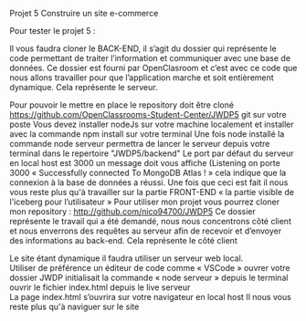 Projet 5 Construire un site e-commerce

Pour tester le projet 5 :

Il vous faudra cloner le BACK-END, il s’agit du dossier qui représente le code permettant de traiter l’information et communiquer avec une base de données.                                                    Ce dossier est fourni par OpenClasroom et c’est avec ce code que nous allons travailler pour que l’application marche et soit entièrement dynamique. 
Cela représente le serveur.

Pour pouvoir le mettre en place le repository doit être cloné https://github.com/OpenClassrooms-Student-Center/JWDP5 git sur votre poste
Vous devez installer nodeJs sur votre machine localement et installer avec la commande npm install sur votre terminal
Une fois node installé la commande node serveur permettra de lancer le serveur depuis votre terminal dans le repertoire "JWDP5/backend" Le port par défaut du serveur en local host est 3000 un message doit vous affiche (Listening on porte 3000 « Successfully connected To MongoDB Atlas ! » cela indique que la connexion à la base de données a réussi.
Une fois que ceci est fait il nous vous reste plus qu'à travailler sur la partie FRONT-END « la partie visible de l'iceberg pour l’utilisateur »
Pour utiliser mon projet vous pourrez cloner mon repository : http://github.com/nico94700/JWDP5 Ce dossier représente le travail qui a été demandé, nous nous concentrons côté client et nous enverrons des requêtes au serveur afin de recevoir et d’envoyer des informations au back-end.
Cela représente le côté client 	

Le site étant dynamique il faudra utiliser un serveur web local.	
Utiliser de préférence un éditeur de code comme « VSCode » ouvrer votre dossier JWDP initialisait la commande « node serveur » depuis le terminal ouvrir le fichier index.html depuis le live serveur  
La page index.html s’ouvrira sur votre navigateur en local host Il nous vous reste plus qu'à naviguer sur le site 	
